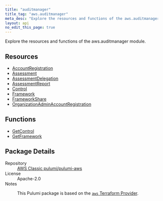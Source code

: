 ```yaml
---
title: "auditmanager"
title_tag: "aws.auditmanager"
meta_desc: "Explore the resources and functions of the aws.auditmanager module."
layout: api
no_edit_this_page: true
---
```


<!-- WARNING: this file was generated by Pulumi Docs Generator. -->
<!-- Do not edit by hand unless you're certain you know what you are doing! -->

Explore the resources and functions of the aws.auditmanager module.

<h2 id="resources">Resources</h2>
<ul class="api">
    <li><a href="accountregistration/" title="AccountRegistration"><span class="api-symbol api-symbol--resource"></span>AccountRegistration</a></li>
    <li><a href="assessment/" title="Assessment"><span class="api-symbol api-symbol--resource"></span>Assessment</a></li>
    <li><a href="assessmentdelegation/" title="AssessmentDelegation"><span class="api-symbol api-symbol--resource"></span>AssessmentDelegation</a></li>
    <li><a href="assessmentreport/" title="AssessmentReport"><span class="api-symbol api-symbol--resource"></span>AssessmentReport</a></li>
    <li><a href="control/" title="Control"><span class="api-symbol api-symbol--resource"></span>Control</a></li>
    <li><a href="framework/" title="Framework"><span class="api-symbol api-symbol--resource"></span>Framework</a></li>
    <li><a href="frameworkshare/" title="FrameworkShare"><span class="api-symbol api-symbol--resource"></span>FrameworkShare</a></li>
    <li><a href="organizationadminaccountregistration/" title="OrganizationAdminAccountRegistration"><span class="api-symbol api-symbol--resource"></span>OrganizationAdminAccountRegistration</a></li>
</ul>

<h2 id="functions">Functions</h2>
<ul class="api">
    <li><a href="getcontrol/" title="GetControl"><span class="api-symbol api-symbol--function"></span>GetControl</a></li>
    <li><a href="getframework/" title="GetFramework"><span class="api-symbol api-symbol--function"></span>GetFramework</a></li>
</ul>

<h2 id="package-details">Package Details</h2>
<dl class="package-details">
	<dt>Repository</dt>
	<dd><a href="https://github.com/pulumi/pulumi-aws">AWS Classic pulumi/pulumi-aws</a></dd>
	<dt>License</dt>
	<dd>Apache-2.0</dd>
	<dt>Notes</dt>
	<dd><p>This Pulumi package is based on the <a href="https://github.com/hashicorp/terraform-provider-aws"><code>aws</code> Terraform Provider</a>.</p>
</dd>
</dl>

